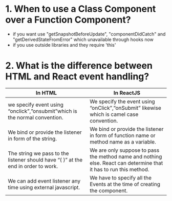 # 1. When to use a Class Component over a Function Component?

- if you want use "getSnapshotBeforeUpdate", "componentDidCatch" and "getDerivedStateFromError" which unavailable through hooks now
- if you use outside libraries and they require 'this'

# 2. What is the difference between HTML and React event handling?

| In HTML                                                                           | In ReactJS                                                                                                        |
| --------------------------------------------------------------------------------- | ----------------------------------------------------------------------------------------------------------------- |
| we specify event using “onclick”,”onsubmit”which is the normal convention.        | We specify the event using “onClick”,”onSubmit” likewise which is camel case convention.                          |
| We bind or provide the listener in form of the string.                            | We bind or provide the listener in form of function name or method name as a variable.                            |
| The string we pass to the listener should have “( )” at the end in order to work. | We are only suppose to pass the method name and nothing else. React can determine that it has to run this method. |
| We can add event listener any time using external javascript.                     | We have to specify all the Events at the time of creating the component.                                          |
